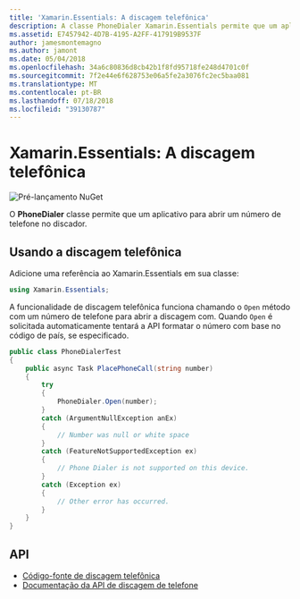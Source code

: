 ```yaml
---
title: 'Xamarin.Essentials: A discagem telefônica'
description: A classe PhoneDialer Xamarin.Essentials permite que um aplicativo abrir um número de telefone no discador
ms.assetid: E7457942-4D7B-4195-A2FF-417919B9537F
author: jamesmontemagno
ms.author: jamont
ms.date: 05/04/2018
ms.openlocfilehash: 34a6c80836d8cb42b1f8fd95718fe248d4701c0f
ms.sourcegitcommit: 7f2e44e6f628753e06a5fe2a3076fc2ec5baa081
ms.translationtype: MT
ms.contentlocale: pt-BR
ms.lasthandoff: 07/18/2018
ms.locfileid: "39130787"
---
```

# <a name="xamarinessentials-phone-dialer"></a>Xamarin.Essentials: A discagem telefônica

![Pré-lançamento NuGet](~/media/shared/pre-release.png)

O **PhoneDialer** classe permite que um aplicativo para abrir um número de telefone no discador.

## <a name="using-phone-dialer"></a>Usando a discagem telefônica

Adicione uma referência ao Xamarin.Essentials em sua classe:

```csharp
using Xamarin.Essentials;
```

A funcionalidade de discagem telefônica funciona chamando o `Open` método com um número de telefone para abrir a discagem com. Quando `Open` é solicitada automaticamente tentará a API formatar o número com base no código de país, se especificado.

```csharp
public class PhoneDialerTest
{
    public async Task PlacePhoneCall(string number)
    {
        try
        {
            PhoneDialer.Open(number);
        }
        catch (ArgumentNullException anEx)
        {
            // Number was null or white space
        }
        catch (FeatureNotSupportedException ex)
        {
            // Phone Dialer is not supported on this device.
        }
        catch (Exception ex)
        {
            // Other error has occurred.
        }
    }
}
```

## <a name="api"></a>API

- [Código-fonte de discagem telefônica](https://github.com/xamarin/Essentials/tree/master/Xamarin.Essentials/PhoneDialer)
- [Documentação da API de discagem de telefone](xref:Xamarin.Essentials.PhoneDialer)
